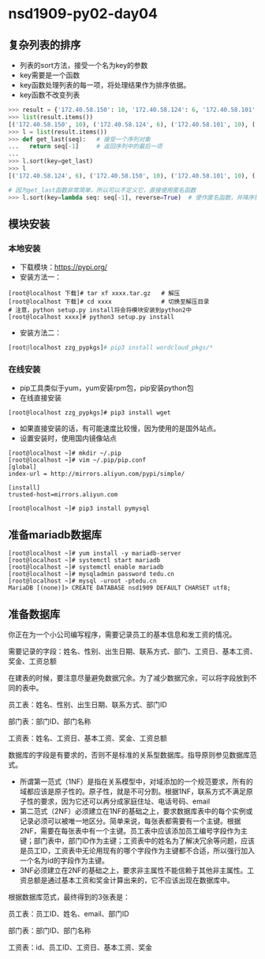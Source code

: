 # nsd1909-py02-day04

## 复杂列表的排序

- 列表的sort方法，接受一个名为key的参数
- key需要是一个函数
- key函数处理列表的每一项，将处理结果作为排序依据。
- key函数不改变列表

```python
>>> result = {'172.40.58.150': 10, '172.40.58.124': 6, '172.40.58.101': 10, '127.0.0.1': 121, '192.168.4.254': 103, '192.168.2.254': 110, '201.1.1.254': 173, '201.1.2.254': 119, '172.40.0.54': 391, '172.40.50.116': 244}
>>> list(result.items())
[('172.40.58.150', 10), ('172.40.58.124', 6), ('172.40.58.101', 10), ('127.0.0.1', 121), ('192.168.4.254', 103), ('192.168.2.254', 110), ('201.1.1.254', 173), ('201.1.2.254', 119), ('172.40.0.54', 391), ('172.40.50.116', 244)]
>>> l = list(result.items())
>>> def get_last(seq):   # 接受一个序列对象
...   return seq[-1]     # 返回序列中的最后一项
... 
>>> l.sort(key=get_last)
>>> l
[('172.40.58.124', 6), ('172.40.58.150', 10), ('172.40.58.101', 10), ('192.168.4.254', 103), ('192.168.2.254', 110), ('201.1.2.254', 119), ('127.0.0.1', 121), ('201.1.1.254', 173), ('172.40.50.116', 244), ('172.40.0.54', 391)]

# 因为get_last函数非常简单，所以可以不定义它，直接使用匿名函数
>>> l.sort(key=lambda seq: seq[-1], reverse=True)  # 使作匿名函数，并降序排列
```

## 模块安装

### 本地安装

- 下载模块：https://pypi.org/
- 安装方法一：

```shell
[root@localhost 下载]# tar xf xxxx.tar.gz   # 解压
[root@localhost 下载]# cd xxxx              # 切换至解压目录
# 注意，python setup.py install将会将模块安装到python2中
[root@localhost xxxx]# python3 setup.py install
```

- 安装方法二：

```python
[root@localhost zzg_pypkgs]# pip3 install wordcloud_pkgs/*
```

### 在线安装

- pip工具类似于yum，yum安装rpm包，pip安装python包
- 在线直接安装

```shell
[root@localhost zzg_pypkgs]# pip3 install wget
```

- 如果直接安装的话，有可能速度比较慢，因为使用的是国外站点。
- 设置安装时，使用国内镜像站点

```shell
[root@localhost ~]# mkdir ~/.pip
[root@localhost ~]# vim ~/.pip/pip.conf
[global]
index-url = http://mirrors.aliyun.com/pypi/simple/

[install]
trusted-host=mirrors.aliyun.com

[root@localhost ~]# pip3 install pymysql
```

## 准备mariadb数据库

```shell
[root@localhost ~]# yum install -y mariadb-server
[root@localhost ~]# systemctl start mariadb
[root@localhost ~]# systemctl enable mariadb
[root@localhost ~]# mysqladmin password tedu.cn
[root@localhost ~]# mysql -uroot -ptedu.cn
MariaDB [(none)]> CREATE DATABASE nsd1909 DEFAULT CHARSET utf8;
```

## 准备数据库

你正在为一个小公司编写程序，需要记录员工的基本信息和发工资的情况。

需要记录的字段：姓名、性别、出生日期、联系方式、部门、工资日、基本工资、奖金、工资总额

在建表的时候，要注意尽量避免数据冗余。为了减少数据冗余，可以将字段放到不同的表中。

员工表：姓名、性别、出生日期、联系方式、部门ID

部门表：部门ID、部门名称

工资表：姓名、工资日、基本工资、奖金、工资总额

数据库的字段是有要求的，否则不是标准的关系型数据库。指导原则参见数据库范式。

- 所谓第一范式（1NF）是指在关系模型中，对域添加的一个规范要求，所有的域都应该是原子性的。原子性，就是不可分割。根据1NF，联系方式不满足原子性的要求，因为它还可以再分成家庭住址、电话号码、email
- 第二范式（2NF）必须建立在1NF的基础之上，要求数据库表中的每个实例或记录必须可以被唯一地区分。简单来说，每张表都需要有一个主键。根据2NF，需要在每张表中有一个主键。员工表中应该添加员工编号字段作为主键；部门表中，部门ID作为主键；工资表中的姓名为了解决冗余等问题，应该是员工ID，工资表中无论用现有的哪个字段作为主键都不合适，所以强行加入一个名为id的字段作为主键。
- 3NF必须建立在2NF的基础之上，要求非主属性不能信赖于其他非主属性。工资总额是通过基本工资和奖金计算出来的，它不应该出现在数据库中。

根据数据库范式，最终得到的3张表是：

员工表：员工ID、姓名、email、部门ID

部门表：部门ID、部门名称

工资表：id、员工ID、工资日、基本工资、奖金



